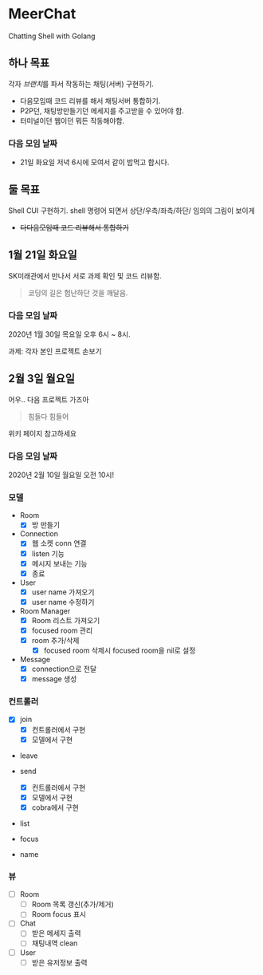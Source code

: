 # MeerChat

Chatting Shell with Golang

## 하나 목표

각자 *브랜치*를 파서 작동하는 채팅(서버) 구현하기.

- 다음모임때 코드 리뷰를 해서 채팅서버 통합하기.
- P2P던, 채팅방만들기던 메세지를 주고받을 수 있어야 함.
- 터미널이던 웹이던 뭐든 작동해야함.

### 다음 모임 날짜

- 21일 화요일 저녁 6시에 모여서 같이 밥먹고 합시다.

## 둘 목표

Shell CUI 구현하기. shell 명령어 되면서 상단/우측/좌측/하단/ 임의의 그림이 보이게

- <del>다다음모임때 코드 리뷰해서 통합하기</del>

## 1월 21일 화요일

SK미래관에서 만나서 서로 과제 확인 및 코드 리뷰함.

> 코딩의 길은 험난하단 것을 깨달음.

### 다음 모임 날짜

2020년 1월 30일 목요일 오후 6시 ~ 8시.

과제: 각자 본인 프로젝트 손보기

## 2월 3일 월요일

어우.. 다음 프로젝트 가즈아

> 힘들다 힘들어

위키 페이지 참고하세요

### 다음 모임 날짜

2020년 2월 10일 월요일 오전 10시!


### 모델
- Room
    -[x] 방 만들기
    
- Connection
    -[x] 웹 소켓 conn 연결
    -[x] listen 기능
    -[x] 메시지 보내는 기능
    -[x] 종료
    
- User
    -[x] user name 가져오기
    -[x] user name 수정하기
    
- Room Manager
    -[x] Room 리스트 가져오기
    -[x] focused room 관리
    -[x] room 추가/삭제
        -[x] focused room 삭제시 focused room을 nil로 설정
    
- Message
    -[x] connection으로 전달
    -[x] message 생성
    
### 컨트롤러
-[x] join
    -[x] 컨트롤러에서 구현
    -[x] 모델에서 구현

- leave

- send
    -[x] 컨트롤러에서 구현
    -[x] 모델에서 구현
    -[x] cobra에서 구현

- list

- focus

- name

### 뷰
- [ ] Room
    - [ ] Room 목록 갱신(추가/제거)
    - [ ] Room focus 표시
- [ ] Chat
    - [ ] 받은 메세지 출력
    - [ ] 채팅내역 clean
- [ ] User
    - [ ] 받은 유저정보 출력